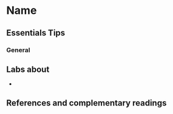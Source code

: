 # Name
## Essentials Tips

### General


## Labs about
*

## References and complementary readings

